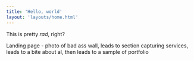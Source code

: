 ```yaml
---
title: 'Hello, world'
layout: 'layouts/home.html'
---
```


This is pretty _rad_, right?

Landing page - photo of bad ass wall, leads to section capturing services, leads to a bite about al, then leads to a sample of portfolio

